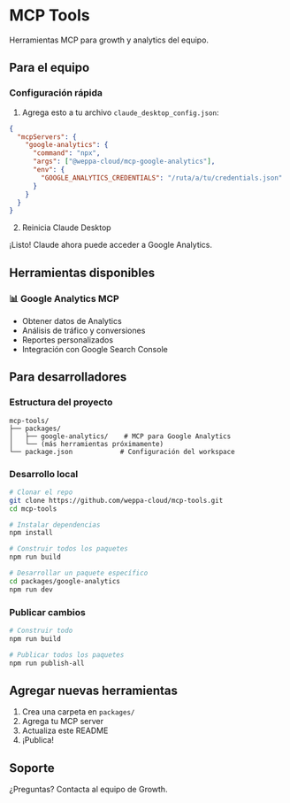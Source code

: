 # MCP Tools

Herramientas MCP para growth y analytics del equipo.

## Para el equipo

### Configuración rápida

1. Agrega esto a tu archivo `claude_desktop_config.json`:

```json
{
  "mcpServers": {
    "google-analytics": {
      "command": "npx",
      "args": ["@weppa-cloud/mcp-google-analytics"],
      "env": {
        "GOOGLE_ANALYTICS_CREDENTIALS": "/ruta/a/tu/credentials.json"
      }
    }
  }
}
```

2. Reinicia Claude Desktop

¡Listo! Claude ahora puede acceder a Google Analytics.

## Herramientas disponibles

### 📊 Google Analytics MCP
- Obtener datos de Analytics
- Análisis de tráfico y conversiones
- Reportes personalizados
- Integración con Google Search Console

## Para desarrolladores

### Estructura del proyecto

```
mcp-tools/
├── packages/
│   ├── google-analytics/    # MCP para Google Analytics
│   └── (más herramientas próximamente)
└── package.json            # Configuración del workspace
```

### Desarrollo local

```bash
# Clonar el repo
git clone https://github.com/weppa-cloud/mcp-tools.git
cd mcp-tools

# Instalar dependencias
npm install

# Construir todos los paquetes
npm run build

# Desarrollar un paquete específico
cd packages/google-analytics
npm run dev
```

### Publicar cambios

```bash
# Construir todo
npm run build

# Publicar todos los paquetes
npm run publish-all
```

## Agregar nuevas herramientas

1. Crea una carpeta en `packages/`
2. Agrega tu MCP server
3. Actualiza este README
4. ¡Publica!

## Soporte

¿Preguntas? Contacta al equipo de Growth.